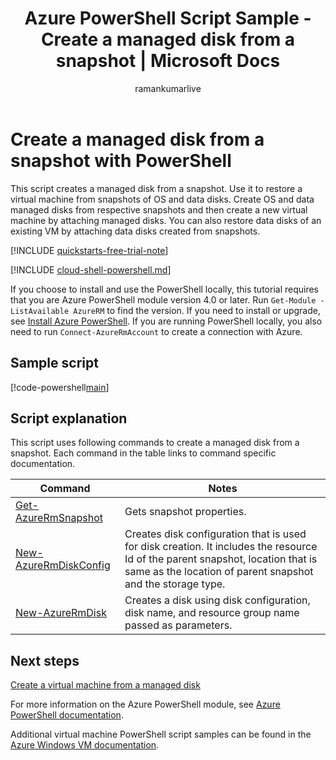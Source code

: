 ﻿---
title: Azure PowerShell Script Sample - Create a managed disk from a snapshot | Microsoft Docs
description: Azure PowerShell Script Sample - Create a managed disk from a snapshot
services: virtual-machines-windows
documentationcenter: storage
author: ramankumarlive
manager: kavithag
editor: tysonn
tags: azure-service-management

ms.assetid:
ms.service: virtual-machines-windows
ms.devlang: na
ms.topic: sample
ms.tgt_pltfrm: vm-windows
ms.workload: infrastructure
ms.date: 06/05/2017
ms.author: ramankum
---

# Create a managed disk from a snapshot with PowerShell

This script creates a managed disk from a snapshot. Use it to restore a virtual machine from snapshots of OS and data disks. Create OS and data managed disks from respective snapshots and then create a new virtual machine by attaching managed disks. You can also restore data disks of an existing VM by attaching data disks created from snapshots.

[!INCLUDE [quickstarts-free-trial-note](../../../includes/quickstarts-free-trial-note.md)]

[!INCLUDE [cloud-shell-powershell.md](../../../includes/cloud-shell-powershell.md)]

If you choose to install and use the PowerShell locally, this tutorial requires that you are Azure PowerShell module version 4.0 or later. Run `Get-Module -ListAvailable AzureRM` to find the version. If you need to install or upgrade, see [Install Azure PowerShell](/powershell/azure/install-azurerm-ps). If you are running PowerShell locally, you also need to run `Connect-AzureRmAccount` to create a connection with Azure. 

## Sample script

[!code-powershell[main](../../../powershell_scripts/virtual-machine/create-managed-disk-from-snapshot/create-managed-disk-from-snapshot.ps1 "Create managed disk from snapshot")]


## Script explanation

This script uses following commands to create a managed disk from a snapshot. Each command in the table links to command specific documentation.

| Command | Notes |
|---|---|
| [Get-AzureRmSnapshot](/powershell/module/azurerm.compute/Get-AzureRmSnapshot) | Gets snapshot properties.  |
| [New-AzureRmDiskConfig](/powershell/module/azurerm.compute/New-AzureRmDiskConfig) | Creates disk configuration that is used for disk creation. It includes the resource Id of the parent snapshot, location that is same as the location of parent snapshot and the storage type.  |
| [New-AzureRmDisk](/powershell/module/azurerm.compute/New-AzureRmDisk) | Creates a disk using disk configuration, disk name, and resource group name passed as parameters. |


## Next steps

[Create a virtual machine from a managed disk](./virtual-machines-windows-powershell-sample-create-vm-from-managed-os-disks.md?toc=%2fpowershell%2fmodule%2ftoc.json)

For more information on the Azure PowerShell module, see [Azure PowerShell documentation](/powershell/azure/overview).

Additional virtual machine PowerShell script samples can be found in the [Azure Windows VM documentation](../windows/powershell-samples.md?toc=%2fazure%2fvirtual-machines%2fwindows%2ftoc.json).
